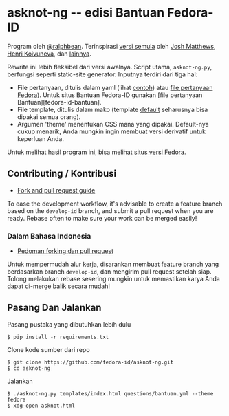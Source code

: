 # asknot-ng -- edisi Bantuan Fedora-ID

Program oleh [@ralphbean][threebean]. Terinspirasi [versi
semula][wcidfm] oleh [Josh Matthews][jdm], [Henri Koivuneva][wham],
dan [lainnya][asknot-contribs].

Rewrite ini lebih fleksibel dari versi awalnya. Script utama,
``asknot-ng.py``, berfungsi seperti static-site generator. Inputnya
terdiri dari tiga hal:

- File pertanyaan, ditulis dalam yaml (lihat
  [contoh][example-questions]) atau [file pertanyaan
  Fedora][fedora-questions]). Untuk situs Bantuan Fedora-ID gunakan
  [file pertanyaan Bantuan][fedora-id-bantuan].
- File template, ditulis dalam mako (template
  [default][default-template] seharusnya bisa dipakai semua orang).
- Argumen 'theme' menentukan CSS mana yang dipakai. Default-nya cukup
  menarik, Anda mungkin ingin membuat versi derivatif untuk keperluan
  Anda.

Untuk melihat hasil program ini, bisa melihat [situs versi Fedora][wcidff].

## Contributing / Kontribusi

* [Fork and pull request guide][patches]

To ease the development workflow, it's advisable to create a feature
branch based on the `develop-id` branch, and submit a pull request
when you are ready. Rebase often to make sure your work can be merged
easily!

### Dalam Bahasa Indonesia

* [Pedoman forking dan pull request][patches]

Untuk mempermudah alur kerja, disarankan membuat feature branch yang
berdasarkan branch `develop-id`, dan mengirim pull request setelah
siap. Tolong melakukan rebase sesering mungkin untuk memastikan karya
Anda dapat di-merge balik secara mudah!

## Pasang Dan Jalankan

Pasang pustaka yang dibutuhkan lebih dulu

```
$ pip install -r requirements.txt
```

Clone kode sumber dari repo

```
$ git clone https://github.com/fedora-id/asknot-ng.git
$ cd asknot-ng
```

Jalankan

```
$ ./asknot-ng.py templates/index.html questions/bantuan.yml --theme fedora
$ xdg-open asknot.html
```

[threebean]: http://threebean.org
[fedora]: http://getfedora.org
[example-questions]: https://github.com/fedora-infra/asknot-ng/blob/develop/questions/example.yml
[fedora-questions]: https://github.com/fedora-infra/asknot-ng/blob/develop/questions/fedora.yml
[default-template]: https://github.com/fedora-infra/asknot-ng/blob/develop/templates/index.html
[requirements]: https://github.com/fedora-infra/asknot-ng/blob/develop/requirements.txt
[patches]: https://help.github.com/articles/editing-files-in-another-user-s-repository/
[wcidfm]: http://whatcanidoformozilla.org
[wcidff]: http://whatcanidoforfedora.org
[jdm]: http://www.joshmatthews.net
[wham]: http://wham.fi
[asknot-contribs]: https://github.com/jdm/asknot/contributors